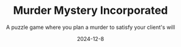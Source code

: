 ---
title: "Murder Mystery Incorporated"
subtitle: "A puzzle game where you plan a murder to satisfy your client's will"
modal-id: 1
date: 2024-12-8
img: MurderMysteryInc.png
modal-bg-color: "#FACC2E"        # Colore di sfondo del popup (es. giallo)
modal-text-color: "#2c3e50"      # Colore del testo (es. scuro)
frame-top: "bordo-superiore.png" # Immagine per il bordo superiore
frame-bottom: "bordo-inferiore.png" # Immagine per il bordo inferiore
alt: "Screenshot del platform 2D"
video-embed: "https://www.youtube.com/embed/2-QAznsU8a4?si=G03rzjP7_Z9XonAR" # Opzionale

description: > # L'uso di > permette di scrivere su più righe
  Sometimes people just want to kill someone and get away with it. However, not everyone is a crime genius... and that's where you come in!
  As a member of Murder Mystery Incorporated, your goal is to orchestrate Pulitzer-worthy assassinations and have the guilt fall on someone else, leaving your client free of any suspicions.
  <br><br>
  <strong>Features:</strong><br>
  • Prepare the environment<br>
  • Plan your actions on a timeline<br>
  • Refer to the guests' profiles to predict their behavior<br>
  • Choose your scapegoat and make sure all hints point to them<br>
  • Then, on the night of the crime, sit back and watch your genius unfold.
  <br><br>
  At the core of the game lies this "trial and error" philosophy, aiming to entertain the player as they search for the best way to be a killer without being seen.



role:
  - Game & Level Designer
  - Game Programmer
tags:
  - Unity engine

project-date: "Dicembre 2024"
client: "New game Designer 2025"
project-url: "https://polimi-game-collective.itch.io/murder-mystery-incorporated"
---
